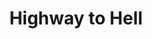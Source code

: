 ---
layout: album
title: "Highway to Hell"
artist: "AC/DC"
artist_url: "/artists/ac-dc/"
year: 1979
label: "Atlantic Records"
artwork: "https://upload.wikimedia.org/wikipedia/en/6/6f/ACDC_Highway_to_Hell.png"
tracks:
  side_a:
    - "Highway to Hell"
    - "Girls Got Rhythm"
    - "Walk All Over You"
    - "Touch Too Much"
    - "Beating Around the Bush"
  side_b:
    - "Shot Down in Flames"
    - "Get It Hot"
    - "If You Want Blood (You've Got It)"
    - "Love Hungry Man"
    - "Night Prowler"
---